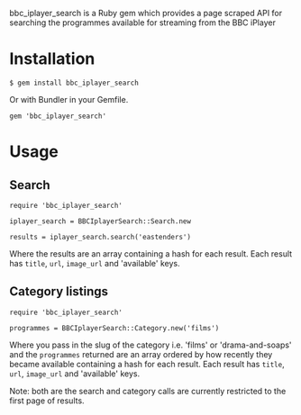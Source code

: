 bbc\_iplayer\_search is a Ruby gem which provides a page scraped API for
searching the programmes available for streaming from the BBC iPlayer

# Installation

    $ gem install bbc_iplayer_search

Or with Bundler in your Gemfile.

    gem 'bbc_iplayer_search'

# Usage

## Search

    require 'bbc_iplayer_search'

    iplayer_search = BBCIplayerSearch::Search.new
    
    results = iplayer_search.search('eastenders')
    
Where the results are an array containing a hash for each result. Each
result has `title`, `url`, `image_url` and 'available' keys.

## Category listings

    require 'bbc_iplayer_search'

    programmes = BBCIplayerSearch::Category.new('films')
    
Where you pass in the slug of the category i.e. 'films' or 'drama-and-soaps'
and the `programmes` returned are an array ordered by how recently they
became available containing a hash for each result. Each result has `title`,
`url`, `image_url` and 'available' keys.

Note: both are the search and category calls are currently restricted to the
first page of results.
